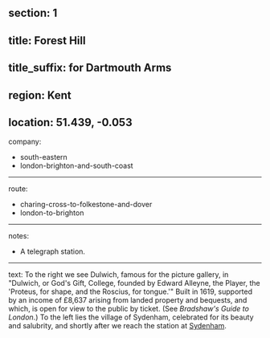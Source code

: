 section: 1
----
title: Forest Hill
----
title_suffix: for Dartmouth Arms
----
region: Kent
----
location: 51.439, -0.053
----
company:
- south-eastern
- london-brighton-and-south-coast
----
route:
- charing-cross-to-folkestone-and-dover
- london-to-brighton
----
notes:
- A telegraph station.
----
text: To the right we see Dulwich, famous for the picture gallery, in "Dulwich, or God's Gift, College, founded by Edward Alleyne, the Player, the 'Proteus, for shape, and the Roscius, for tongue.'" Built in 1619, supported by an income of £8,637 arising from landed property and bequests, and which, is open for view to the public by ticket. (See *Bradshaw's Guide to London*.) To the left lies the village of Sydenham, celebrated for its beauty and salubrity, and shortly after we reach the station at [Sydenham](/stations/sydenham).
